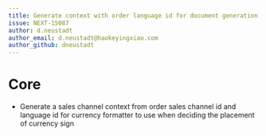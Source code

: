 ```yaml
---
title: Generate context with order language id for document generation
issue: NEXT-15087
author: d.neustadt
author_email: d.neustadt@haokeyingxiao.com 
author_github: dneustadt
---
```

# Core
* Generate a sales channel context from order sales channel id and language id for currency formatter to use when deciding the placement of currency sign
